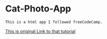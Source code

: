 # Cat-Photo-App
```
This is a html app I followed freeCodeCamp. 
```
[This is original Link to that tutorial](https://www.freecodecamp.org/learn/2022/responsive-web-design/#learn-html-by-building-a-cat-photo-app)
